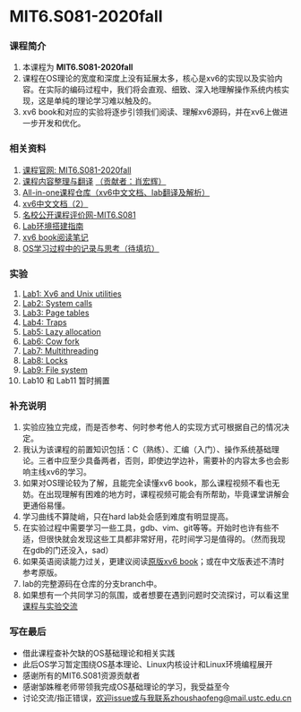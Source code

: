 # MIT6.S081-2020fall
### 课程简介
1. 本课程为 **MIT6.S081-2020fall**
2. 课程在OS理论的宽度和深度上没有延展太多，核心是xv6的实现以及实验内容。在实际的编码过程中，我们将会直观、细致、深入地理解操作系统内核实现，这是单纯的理论学习难以触及的。
3. xv6 book和对应的实验将逐步引领我们阅读、理解xv6源码，并在xv6上做进一步开发和优化。

### 相关资料
1. [课程官网: MIT6.S081-2020fall](https://pdos.csail.mit.edu/6.S081/2020/schedule.html)
2. [课程内容整理与翻译](https://mit-public-courses-cn-translatio.gitbook.io/mit6-s081/) [（贡献者：肖宏辉）](https://www.zhihu.com/people/xiao-hong-hui-15)
3. [All-in-one课程仓库（xv6中文文档、lab翻译及解析）](http://xv6.dgs.zone/)
4. [xv6中文文档（2）](https://github.com/pleasewhy/xv6-book-2020-Chinese)
5. [名校公开课程评价网-MIT6.S081](https://conanhujinming.github.io/comments-for-awesome-courses/%E6%93%8D%E4%BD%9C%E7%B3%BB%E7%BB%9F/MIT6.S081%E6%93%8D%E4%BD%9C%E7%B3%BB%E7%BB%9F%E5%AF%BC%E8%AE%BA/)
6. [Lab环境搭建指南](https://www.bilibili.com/video/BV11K4y127Qk?)
7. [xv6 book阅读笔记](https://github.com/fung-hwang/MIT6.S081-2020fall/blob/main/xv6-book-2020%20CHS.pdf)
8. [OS学习过程中的记录与思考（待填坑）]()

### 实验
1. [Lab1: Xv6 and Unix utilities](https://github.com/fung-hwang/MIT6.S081-2020fall/blob/main/lab/lab1-utilities.md)
2. [Lab2: System calls](https://github.com/fung-hwang/MIT6.S081-2020fall/blob/main/lab/lab2-system-calls.md)
3. [Lab3: Page tables](https://github.com/fung-hwang/MIT6.S081-2020fall/blob/main/lab/lab3-page-tables.md)
4. [Lab4: Traps](https://github.com/fung-hwang/MIT6.S081-2020fall/blob/main/lab/lab4-traps.md)
5. [Lab5: Lazy allocation](https://github.com/fung-hwang/MIT6.S081-2020fall/blob/main/lab/lab5-lazy-page-allocation.md)
6. [Lab6: Cow fork](https://github.com/fung-hwang/MIT6.S081-2020fall/blob/main/lab/lab6-cow-fork.md)
7. [Lab7: Multithreading](https://github.com/fung-hwang/MIT6.S081-2020fall/blob/main/lab/lab7-multithreading.md)
8. [Lab8: Locks](https://github.com/fung-hwang/MIT6.S081-2020fall/blob/main/lab/lab8-locks.md)
9. [Lab9: File system](https://github.com/fung-hwang/MIT6.S081-2020fall/blob/main/lab/lab9-file-system.md)
10. Lab10 和 Lab11 暂时搁置

### 补充说明
1. 实验应独立完成，而是否参考、何时参考他人的实现方式可根据自己的情况决定。
2. 我认为该课程的前置知识包括：C（熟练）、汇编（入门）、操作系统基础理论。三者中应至少具备两者，否则，即使边学边补，需要补的内容太多也会影响主线xv6的学习。
3. 如果对OS理论较为了解，且能完全读懂xv6 book，那么课程视频不看也无妨。在出现理解有困难的地方时，课程视频可能会有所帮助，毕竟课堂讲解会更通俗易懂。
4. 学习曲线不算陡峭，只在hard lab处会感到难度有明显提高。 
5. 在实验过程中需要学习一些工具，gdb、vim、git等等。开始时也许有些不适，但很快就会发现这些工具都非常好用，花时间学习是值得的。（然而我现在gdb的门还没入，sad）
6. 如果英语阅读能力过关，更建议阅读[原版xv6 book](https://pdos.csail.mit.edu/6.S081/2020/xv6/book-riscv-rev1.pdf)；或在中文版表述不清时参考原版。
7. lab的完整源码在仓库的分支branch中。
8. 如果想有一个共同学习的氛围，或者想要在遇到问题时交流探讨，可以看这里[课程与实验交流](https://zhuanlan.zhihu.com/p/251366985)

### 写在最后
+ 借此课程查补欠缺的OS基础理论和相关实践
+ 此后OS学习暂定围绕OS基本理论、Linux内核设计和Linux环境编程展开
+ 感谢所有的MIT6.S081资源贡献者
+ 感谢邹姝稚老师带领我完成OS基础理论的学习，我受益至今
+ 讨论交流/指正错误，欢迎issue或与我联系zhoushaofeng@mail.ustc.edu.cn
